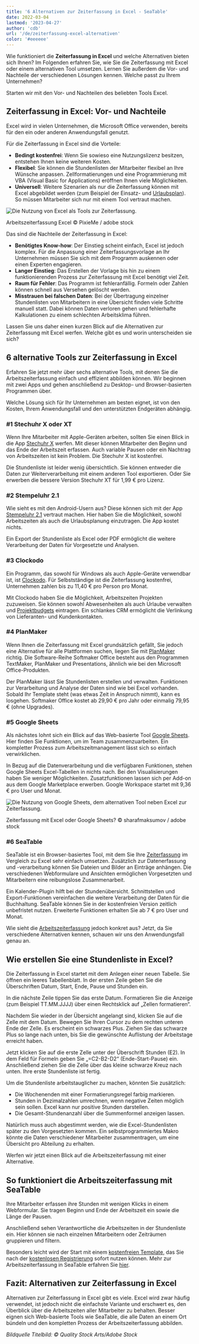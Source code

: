 ```yaml
---
title: '6 Alternativen zur Zeiterfassung in Excel - SeaTable'
date: 2022-03-04
lastmod: '2023-04-27'
author: 'cdb'
url: '/de/zeiterfassung-excel-alternativen'
color: '#eeeeee'
---
```


Wie funktioniert die **Zeiterfassung in Excel** und welche Alternativen bieten sich Ihnen? Im Folgenden erfahren Sie, wie Sie die Zeiterfassung mit Excel oder einem alternativen Tool umsetzen. Lernen Sie außerdem die Vor- und Nachteile der verschiedenen Lösungen kennen. Welche passt zu Ihrem Unternehmen?

Starten wir mit den Vor- und Nachteilen des beliebten Tools Excel.

## Zeiterfassung in Excel: Vor- und Nachteile

Excel wird in vielen Unternehmen, die Microsoft Office verwenden, bereits für den ein oder anderen Anwendungsfall genutzt.

Für die Zeiterfassung in Excel sind die Vorteile:

- **Bedingt kostenfrei**: Wenn Sie sowieso eine Nutzungslizenz besitzen, entstehen Ihnen keine weiteren Kosten.
- **Flexibel**: Sie können die Stundenlisten der Mitarbeiter flexibel an Ihre Wünsche anpassen. Zellformatierungen und eine Programmierung mit VBA (Visual Basic for Applications) eröffnen Ihnen viele Möglichkeiten.
- **Universell**: Weitere Szenarien als nur die Zeiterfassung können mit Excel abgebildet werden (zum Beispiel der Einsatz- und [Urlaubsplan](https://seatable.io/urlaubs-planer/)). So müssen Mitarbeiter sich nur mit einem Tool vertraut machen.

![Die Nutzung von Excel als Tools zur Zeiterfassung.](https://seatable.io/wp-content/uploads/2022/03/Arbeitszeiterfassung-Excel_1_AdobeStock_288256259_bearbeitet-711x474.jpg)

Arbeitszeiterfassung Excel © PixieMe / adobe stock

Das sind die Nachteile der Zeiterfassung in Excel:

- **Benötigtes Know-how**: Der Einstieg scheint einfach, Excel ist jedoch komplex. Für die Anpassung einer Zeiterfassungsvorlage an Ihr Unternehmen müssen Sie sich mit dem Programm auskennen oder einen Experten engagieren.
- **Langer Einstieg**: Das Erstellen der Vorlage bis hin zu einem funktionierenden Prozess zur Zeiterfassung mit Excel benötigt viel Zeit.
- **Raum für Fehler**: Das Programm ist fehleranfällig. Formeln oder Zahlen können schnell aus Versehen gelöscht werden.
- **Misstrauen bei falschen Daten**: Bei der Übertragung einzelner Stundenlisten von Mitarbeitern in eine Übersicht finden viele Schritte manuell statt. Dabei können Daten verloren gehen und fehlerhafte Kalkulationen zu einem schlechten Arbeitsklima führen.

Lassen Sie uns daher einen kurzen Blick auf die Alternativen zur Zeiterfassung mit Excel werfen. Welche gibt es und worin unterscheiden sie sich?

## 6 alternative Tools zur Zeiterfassung in Excel

Erfahren Sie jetzt mehr über sechs alternative Tools, mit denen Sie die Arbeitszeiterfassung einfach und effizient abbilden können. Wir beginnen mit zwei Apps und gehen anschließend zu Desktop- und Browser-basierten Programmen über.

Welche Lösung sich für Ihr Unternehmen am besten eignet, ist von den Kosten, Ihrem Anwendungsfall und den unterstützten Endgeräten abhängig.

### #1 Stechuhr X oder XT

Wenn Ihre Mitarbeiter mit Apple-Geräten arbeiten, sollten Sie einen Blick in die App [Stechuhr X](https://www.zeiterfassung-kostenlos.de/apps/stechuhr-x-zeiterfassung-app-f%C3%BCr-iphone-und-ipad-37e9VQzL6EP90ttYtGRGwp) werfen. Mit dieser können Mitarbeiter den Beginn und das Ende der Arbeitszeit erfassen. Auch variable Pausen oder ein Nachtrag von Arbeitszeiten ist kein Problem. Die Stechuhr X ist kostenfrei.

Die Stundenliste ist leider wenig übersichtlich. Sie können entweder die Daten zur Weiterverarbeitung mit einem anderen Tool exportieren. Oder Sie erwerben die bessere Version Stechuhr XT für 1,99 € pro Lizenz.

### #2 Stempeluhr 2.1

Wie sieht es mit den Android-Usern aus? Diese können sich mit der App [Stempeluhr 2.1](https://www.data.ai/de/apps/google-play/app/de.matlen67.stempeluhr21/) vertraut machen. Hier haben Sie die Möglichkeit, sowohl Arbeitszeiten als auch die Urlaubsplanung einzutragen. Die App kostet nichts.

Ein Export der Stundenliste als Excel oder PDF ermöglicht die weitere Verarbeitung der Daten für Vorgesetzte und Analysen.

### #3 Clockodo

Ein Programm, das sowohl für Windows als auch Apple-Geräte verwendbar ist, ist [Clockodo](https://www.clockodo.com/de/). Für Selbstständige ist die Zeiterfassung kostenfrei, Unternehmen zahlen bis zu 11,40 € pro Person pro Monat.

Mit Clockodo haben Sie die Möglichkeit, Arbeitszeiten Projekten zuzuweisen. Sie können sowohl Abwesenheiten als auch Urlaube verwalten und [Projektbudgets](https://seatable.io/budgetplanung-vorlage/) eintragen. Ein schlankes CRM ermöglicht die Verlinkung von Lieferanten- und Kundenkontakten.

### #4 PlanMaker

Wenn Ihnen die Zeiterfassung mit Excel grundsätzlich gefällt, Sie jedoch eine Alternative für alle Plattformen suchen, liegen Sie mit [PlanMaker](https://www.softmaker.de/softmaker-office-planmaker) richtig. Die Software-Reihe Softmaker Office besteht aus den Programmen TextMaker, PlanMaker und Presentations, ähnlich wie bei den Microsoft Office-Produkten.

Der PlanMaker lässt Sie Stundenlisten erstellen und verwalten. Funktionen zur Verarbeitung und Analyse der Daten sind wie bei Excel vorhanden. Sobald Ihr Template steht (was etwas Zeit in Anspruch nimmt), kann es losgehen. Softmaker Office kostet ab 29,90 € pro Jahr oder einmalig 79,95 € (ohne Upgrades).

### #5 Google Sheets

Als nächstes lohnt sich ein Blick auf das Web-basierte Tool [Google Sheets](https://www.google.com/sheets/about/). Hier finden Sie Funktionen, um im Team zusammenzuarbeiten. Ein kompletter Prozess zum Arbeitszeitmanagement lässt sich so einfach verwirklichen.

In Bezug auf die Datenverarbeitung und die verfügbaren Funktionen, stehen Google Sheets Excel-Tabellen in nichts nach. Bei den Visualisierungen haben Sie weniger Möglichkeiten. Zusatzfunktionen lassen sich per Add-on aus dem Google Marketplace erwerben. Google Workspace startet mit 9,36 € pro User und Monat.

![Die Nutzung von Google Sheets, dem alternativen Tool neben Excel zur Zeiterfassung.](https://seatable.io/wp-content/uploads/2022/03/Arbeitszeiterfassung-Excel_2_AdobeStock_317528659_bearbeitet-711x474.jpg)

Zeiterfassung mit Excel oder Google Sheets? © sharafmaksumov / adobe stock

### #6 SeaTable

SeaTable ist ein Browser-basiertes Tool, mit dem Sie Ihre [Zeiterfassung](https://seatable.io/vorlage/fyp0x2y-s-ut3m-wcbpzbq/) im Vergleich zu Excel sehr einfach umsetzen. Zusätzlich zur Datenerfassung und -verarbeitung können Sie Dateien und Bilder an Einträge anhängen. Die verschiedenen Webformulare und Ansichten ermöglichen Vorgesetzten und Mitarbeitern eine reibungslose Zusammenarbeit.

Ein Kalender-Plugin hilft bei der Stundenübersicht. Schnittstellen und Export-Funktionen vereinfachen die weitere Verarbeitung der Daten für die Buchhaltung. SeaTable können Sie in der kostenfreien Version zeitlich unbefristet nutzen. Erweiterte Funktionen erhalten Sie ab 7 € pro User und Monat.

Wie sieht die [Arbeitszeiterfassung](https://seatable.io/arbeitszeiterfassung/) jedoch konkret aus? Jetzt, da Sie verschiedene Alternativen kennen, schauen wir uns den Anwendungsfall genau an.

## Wie erstellen Sie eine Stundenliste in Excel?

Die Zeiterfassung in Excel startet mit dem Anlegen einer neuen Tabelle. Sie öffnen ein leeres Tabellenblatt. In der ersten Zeile geben Sie die Überschriften Datum, Start, Ende, Pause und Stunden ein.

In die nächste Zeile tippen Sie das erste Datum. Formatieren Sie die Anzeige (zum Beispiel TT.MM.JJJJ) über einen Rechtsklick auf „Zellen formatieren“.

Nachdem Sie wieder in der Übersicht angelangt sind, klicken Sie auf die Zelle mit dem Datum. Bewegen Sie Ihren Cursor zu dem rechten unteren Ende der Zelle. Es erscheint ein schwarzes Plus. Ziehen Sie das schwarze Plus so lange nach unten, bis Sie die gewünschte Auflistung der Arbeitstage erreicht haben.

Jetzt klicken Sie auf die erste Zelle unter der Überschrift Stunden (E2). In dem Feld für Formeln geben Sie „=C2-B2-D2“ (Ende-Start-Pause) ein. Anschließend ziehen Sie die Zelle über das kleine schwarze Kreuz nach unten. Ihre erste Stundenliste ist fertig.

Um die Stundenliste arbeitstauglicher zu machen, könnten Sie zusätzlich:

- Die Wochenenden mit einer Formatierungsregel farbig markieren.
- Stunden in Dezimalzahlen umrechnen, wenn negative Zeiten möglich sein sollen. Excel kann nur positive Stunden darstellen.
- Die Gesamt-Stundenanzahl über die Summenformel anzeigen lassen.

Natürlich muss auch abgestimmt werden, wie die Excel-Stundenlisten später zu den Vorgesetzten kommen. Ein selbstprogrammiertes Makro könnte die Daten verschiedener Mitarbeiter zusammentragen, um eine Übersicht pro Abteilung zu erhalten.

Werfen wir jetzt einen Blick auf die Arbeitszeiterfassung mit einer Alternative.

## So funktioniert die Arbeitszeiterfassung mit SeaTable

Ihre Mitarbeiter erfassen ihre Stunden mit wenigen Klicks in einem Webformular. Sie tragen Beginn und Ende der Arbeitszeit ein sowie die Länge der Pausen.

Anschließend sehen Verantwortliche die Arbeitszeiten in der Stundenliste ein. Hier können sie nach einzelnen Mitarbeitern oder Zeiträumen gruppieren und filtern.

Besonders leicht wird der Start mit einem [kostenfreien Template](https://seatable.io/vorlage/fyp0x2y-s-ut3m-wcbpzbq/), das Sie nach der [kostenlosen Registrierung](https://seatable.io/registrierung/) sofort nutzen können. Mehr zur Arbeitszeiterfassung in SeaTable erfahren Sie [hier](https://seatable.io/arbeitszeiterfassung/).

## Fazit: Alternativen zur Zeiterfassung in Excel

Alternativen zur Zeiterfassung in Excel gibt es viele. Excel wird zwar häufig verwendet, ist jedoch nicht die einfachste Variante und erschwert es, den Überblick über die Arbeitszeiten aller Mitarbeiter zu behalten. Besser eignen sich Web-basierte Tools wie SeaTable, die alle Daten an einem Ort bündeln und den kompletten Prozess der Arbeitszeiterfassung abbilden.

_Bildquelle Titelbild: © Quality Stock Arts/Adobe Stock_
